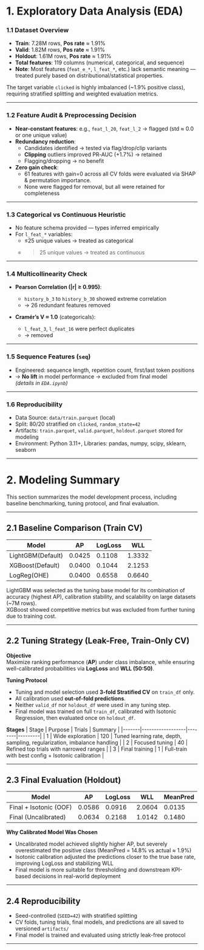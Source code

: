 # 1. Exploratory Data Analysis (EDA)

### 1.1 Dataset Overview

- **Train**: 7.28M rows, **Pos rate** ≈ 1.91%
- **Valid**: 1.82M rows, **Pos rate** ≈ 1.91%
- **Holdout**: 1.61M rows, **Pos rate** ≈ 1.91%
- **Total features**: 119 columns (numerical, categorical, and sequence)
- **Note**: Most features (`feat_e_*`, `l_feat_*`, etc.) lack semantic meaning — treated purely based on distributional/statistical properties.

The target variable `clicked` is highly imbalanced (~1.9% positive class), requiring stratified splitting and weighted evaluation metrics.

---

### 1.2 Feature Audit & Preprocessing Decision

- **Near-constant features**: e.g., `feat_l_20`, `feat_l_2` → flagged (std ≈ 0.0 or one unique value)
- **Redundancy reduction**:
  - Candidates identified → tested via flag/drop/clip variants
  - **Clipping** outliers improved PR‑AUC (+1.7%) → retained
  - Flagging/dropping → no benefit
- **Zero gain check**:
  - 61 features with gain=0 across all CV folds were evaluated via SHAP & permutation importance.
  - None were flagged for removal, but all were retained for completeness

---

### 1.3 Categorical vs Continuous Heuristic

- No feature schema provided — types inferred empirically
- For `l_feat_*` variables:  
  - ≤25 unique values → treated as categorical  
  - >25 unique values → treated as continuous

---

### 1.4 Multicollinearity Check

- **Pearson Correlation (|r| ≥ 0.995)**:  
  - `history_b_3` to `history_b_30` showed extreme correlation  
  - → 26 redundant features removed

- **Cramér’s V ≈ 1.0** (categoricals):  
  - `l_feat_3`, `l_feat_16` were perfect duplicates  
  - → removed

---

### 1.5 Sequence Features (`seq`)

- Engineered: sequence length, repetition count, first/last token positions  
- → **No lift** in model performance → excluded from final model  
  *(details in `EDA.ipynb`)*

---

### 1.6 Reproducibility

- Data Source: `data/train.parquet` (local)
- Split: 80/20 stratified on `clicked`, `random_state=42`
- Artifacts: `train.parquet`, `valid.parquet`, `holdout.parquet` stored for modeling
- Environment: Python 3.11+, Libraries: pandas, numpy, scipy, sklearn, seaborn

---

# 2. Modeling Summary

This section summarizes the model development process, including baseline benchmarking, tuning protocol, and final evaluation.

---

## 2.1 Baseline Comparison (Train CV)

| Model             | AP     | LogLoss | WLL    |
|-------------------|--------|---------|--------|
| LightGBM(Default) | 0.0425 | 0.1108  | 1.3332 |
| XGBoost(Default)  | 0.0400 | 0.1044  | 2.1253 |
| LogReg(OHE)       | 0.0400 | 0.6558  | 0.6640 |

LightGBM was selected as the tuning base model for its combination of accuracy (highest AP), calibration stability, and scalability on large datasets (~7M rows).  
XGBoost showed competitive metrics but was excluded from further tuning due to training cost.

---

## 2.2 Tuning Strategy (Leak-Free, Train-Only CV)

**Objective**  
Maximize ranking performance (**AP**) under class imbalance, while ensuring well-calibrated probabilities via **LogLoss** and **WLL (50:50)**.

**Tuning Protocol**
- Tuning and model selection used **3-fold Stratified CV** on `train_df` only.
- All calibration used **out-of-fold predictions**.
- Neither `valid_df` nor `holdout_df` were used in any tuning step.
- Final model was trained on full `train_df`, calibrated with Isotonic Regression, then evaluated once on `holdout_df`.

**Stages**
| Stage | Purpose         | Trials | Summary |
|-------|------------------|--------|---------|
| 1     | Wide exploration | 120    | Tuned learning rate, depth, sampling, regularization, imbalance handling |
| 2     | Focused tuning   | 40     | Refined top trials with narrowed ranges |
| 3     | Final training   | 1      | Full-train with best config + Isotonic calibration |

---

## 2.3 Final Evaluation (Holdout)

| Model                   | AP     | LogLoss | WLL    | MeanPred |
|-------------------------|--------|---------|--------|----------|
| Final + Isotonic (OOF)  | 0.0586 | 0.0916  | 2.0604 | 0.0135   |
| Final (Uncalibrated)    | 0.0634 | 0.2168  | 1.0142 | 0.1480   |

**Why Calibrated Model Was Chosen**
- Uncalibrated model achieved slightly higher AP, but severely overestimated the positive class (MeanPred = 14.8% vs actual ≈ 1.9%)
- Isotonic calibration adjusted the predictions closer to the true base rate, improving LogLoss and stabilizing WLL
- Final model is more suitable for thresholding and downstream KPI-based decisions in real-world deployment

---

## 2.4 Reproducibility

- Seed-controlled (`SEED=42`) with stratified splitting
- CV folds, tuning trials, final models, and predictions are all saved to versioned `artifacts/`
- Final model is trained and evaluated using strictly leak-free protocol


---
